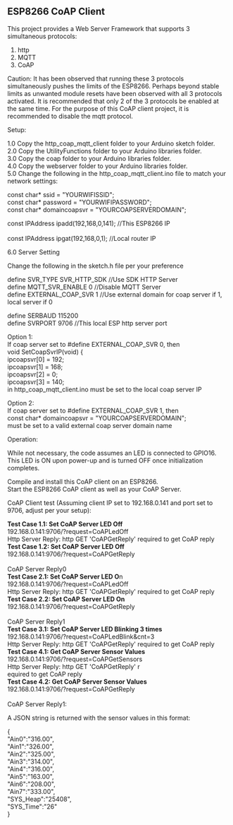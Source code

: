 <h2><strong>ESP8266 CoAP Client</strong></h2>

This project provides a Web Server Framework that supports 3 simultaneous protocols:

1. http
2. MQTT
3. CoAP

Caution: It has been observed that running these 3 protocols simultaneously pushes the limits
of the ESP8266. Perhaps beyond stable limits as unwanted module resets have been observed with
all 3 protocols activated. It is recommended that only 2 of the 3 protocols be enabled at the 
same time. For the purpose of this CoAP client project, it is recommended to disable the mqtt protocol.


Setup:<br>

1.0 Copy the http_coap_mqtt_client folder to your Arduino sketch folder.<br>
2.0 Copy the UtilityFunctions folder to your Arduino libraries folder.<br>
3.0 Copy the coap folder to your Arduino libraries folder.<br>
4.0 Copy the webserver folder to your Arduino libraries folder.<br>
5.0 Change the following in the http_coap_mqtt_client.ino file to match your network settings:<br>

const char* ssid          = "YOURWIFISSID";<br>
const char* password      = "YOURWIFIPASSWORD";<br>
const char* domaincoapsvr = "YOURCOAPSERVERDOMAIN";<br>

const IPAddress  ipadd(192,168,0,141);  //This ESP8266 IP<br>   
const IPAddress  ipgat(192,168,0,1);    //Local router IP<br>      

6.0 Server Setting<br>

Change the following in the sketch.h file per your preference<br>

define SVR_TYPE SVR_HTTP_SDK      //Use SDK HTTP Server<br>
define MQTT_SVR_ENABLE 0          //Disable MQTT Server<br>
define EXTERNAL_COAP_SVR 1        //Use external domain for coap server if 1, local server if 0<br>

define SERBAUD 115200<br>
define SVRPORT 9706               //This local ESP http server port<br>

Option 1:<br> 
If coap server set to #define EXTERNAL_COAP_SVR 0, then<br> 
void SetCoapSvrIP(void) {<br>
    ipcoapsvr[0]  = 192;<br>
    ipcoapsvr[1]  = 168;<br>
    ipcoapsvr[2]  = 0;<br>
    ipcoapsvr[3]  = 140;<br>
in http_coap_mqtt_client.ino must be set to the local coap server IP<br>

Option 2:<br> 
If coap server set to #define EXTERNAL_COAP_SVR 1, then<br> 
const char* domaincoapsvr = "YOURCOAPSERVERDOMAIN";<br>
must be set to a valid external coap server domain name<br>

Operation:

While not necessary, the code assumes an LED is connected to GPIO16. This LED is ON upon 
power-up and is turned OFF once initialization completes.

Compile and install this CoAP client on an ESP8266.<br> 
Start the ESP8266 CoAP client as well as your CoAP Server.

CoAP Client test (Assuming client IP set to 192.168.0.141 and port set to 9706, adjust per your setup):

<strong>Test Case 1.1: Set CoAP Server LED Off</strong><br>
192.168.0.141:9706/?request=CoAPLedOff<br>
Http Server Reply: http GET 'CoAPGetReply' required to get CoAP reply<br>
<strong>Test Case 1.2: Set CoAP Server LED Off</strong><br>
192.168.0.141:9706/?request=CoAPGetReply<br><br>
CoAP Server Reply0<br>
<strong>Test Case 2.1: Set CoAP Server LED O</strong>n<br>
192.168.0.141:9706/?request=CoAPLedOff<br>
Http Server Reply: http GET 'CoAPGetReply' required to get CoAP reply<br>
<strong>Test Case 2.2: Set CoAP Server LED On</strong><br>
192.168.0.141:9706/?request=CoAPGetReply<br><br>
CoAP Server Reply1<br>
<strong>Test Case 3.1: Set CoAP Server LED Blinking 3 times</strong><br>
192.168.0.141:9706/?request=CoAPLedBlink&cnt=3<br>
Http Server Reply: http GET 'CoAPGetReply' required to get CoAP reply<br>
<strong>Test Case 4.1: Get CoAP Server Sensor Values</strong><br>
192.168.0.141:9706/?request=CoAPGetSensors<br>
Http Server Reply: http GET 'CoAPGetReply' r<br>equired to get CoAP reply<br>
<strong>Test Case 4.2: Get CoAP Server Sensor Values</strong><br>
192.168.0.141:9706/?request=CoAPGetReply<br><br>
CoAP Server Reply1:<br>

A JSON string is returned with the sensor values in this format:<br>

{<br>
"Ain0":"316.00",<br>
"Ain1":"326.00",<br>
"Ain2":"325.00",<br>
"Ain3":"314.00",<br>
"Ain4":"316.00",<br>
"Ain5":"163.00",<br>
"Ain6":"208.00",<br>
"Ain7":"333.00",<br>
"SYS_Heap":"25408",<br>
"SYS_Time":"26"<br>
}<br>

